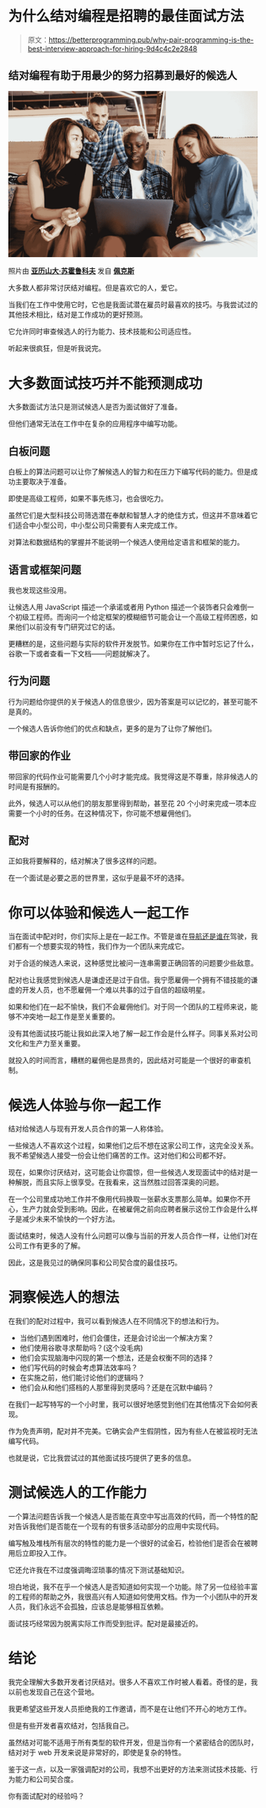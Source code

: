 # 为什么结对编程是招聘的最佳面试方法

> 原文：<https://betterprogramming.pub/why-pair-programming-is-the-best-interview-approach-for-hiring-9d4c4c2e2848>

## 结对编程有助于用最少的努力招募到最好的候选人

![](img/e775006057d0109acd58cfbe2e45465e.png)

照片由 [**亚历山大·苏霍鲁科夫**](https://www.pexels.com/@alexander-suhorucov?utm_content=attributionCopyText&utm_medium=referral&utm_source=pexels) 发自 [**佩克斯**](https://www.pexels.com/photo/multiethnic-coworkers-watching-plan-on-laptop-6457569/?utm_content=attributionCopyText&utm_medium=referral&utm_source=pexels)

大多数人都非常讨厌结对编程。但是喜欢它的人，爱它。

当我们在工作中使用它时，它也是我面试潜在雇员时最喜欢的技巧。与我尝试过的其他技术相比，结对是工作成功的更好预测。

它允许同时审查候选人的行为能力、技术技能和公司适应性。

听起来很疯狂，但是听我说完。

# 大多数面试技巧并不能预测成功

大多数面试方法只是测试候选人是否为面试做好了准备。

但他们通常无法在工作中在复杂的应用程序中编写功能。

## 白板问题

白板上的算法问题可以让你了解候选人的智力和在压力下编写代码的能力。但是成功主要取决于准备。

即使是高级工程师，如果不事先练习，也会很吃力。

虽然它们是大型科技公司筛选潜在奉献和智慧人才的绝佳方式，但这并不意味着它们适合中小型公司，中小型公司只需要有人来完成工作。

对算法和数据结构的掌握并不能说明一个候选人使用给定语言和框架的能力。

## 语言或框架问题

我也发现这些没用。

让候选人用 JavaScript 描述一个承诺或者用 Python 描述一个装饰者只会难倒一个初级工程师。而询问一个给定框架的模糊细节可能会让一个高级工程师困惑，如果他们以前没有专门研究过它的话。

更糟糕的是，这些问题与实际的软件开发脱节。如果你在工作中暂时忘记了什么，谷歌一下或者查看一下文档——问题就解决了。

## 行为问题

行为问题给你提供的关于候选人的信息很少，因为答案是可以记忆的，甚至可能不是真的。

一个候选人告诉你他们的优点和缺点，更多的是为了让你了解他们。

## 带回家的作业

带回家的代码作业可能需要几个小时才能完成。我觉得这是不尊重，除非候选人的时间是有报酬的。

此外，候选人可以从他们的朋友那里得到帮助，甚至花 20 个小时来完成一项本应需要一个小时的任务。在这种情况下，你可能不想雇佣他们。

## 配对

正如我将要解释的，结对解决了很多这样的问题。

在一个面试是必要之恶的世界里，这似乎是最不坏的选择。

# 你可以体验和候选人一起工作

当在面试中配对时，你们实际上是在一起工作。不管是谁在[导航还是谁在](https://gist.github.com/jordanpoulton/607a8854673d9f22c696)驾驶，我们都有一个想要实现的特性，我们作为一个团队来完成它。

对于合适的候选人来说，这种感觉比被问一连串需要正确回答的问题要少些敌意。

配对也让我感觉到候选人是谦虚还是过于自信。我宁愿雇佣一个拥有不错技能的谦虚的开发人员，也不愿雇佣一个难以共事的过于自信的超级明星。

如果和他们在一起不愉快，我们不会雇佣他们。对于同一个团队的工程师来说，能够不冲突地一起工作是至关重要的。

没有其他面试技巧能让我如此深入地了解一起工作会是什么样子。同事关系对公司文化和生产力至关重要。

就投入的时间而言，糟糕的雇佣也是昂贵的，因此结对可能是一个很好的审查机制。

# 候选人体验与你一起工作

结对给候选人与现有开发人员合作的第一人称体验。

一些候选人不喜欢这个过程，如果他们之后不想在这家公司工作，这完全没关系。我不希望候选人接受一份会让他们痛苦的工作。这对他们和公司都不好。

现在，如果你讨厌结对，这可能会让你震惊，但一些候选人发现面试中的结对是一种解脱，而且实际上很享受。在我看来，这当然胜过回答深奥的问题。

在一个公司里成功地工作并不像用代码换取一张薪水支票那么简单。如果你不开心，生产力就会受到影响。因此，在被雇佣之前向应聘者展示这份工作会是什么样子是减少未来不愉快的一个好方法。

面试结束时，候选人没有什么问题可以像与当前的开发人员合作一样，让他们对在公司工作有更多的了解。

因此，这是我见过的确保同事和公司契合度的最佳技巧。

# 洞察候选人的想法

在我们的配对过程中，我可以看到候选人在不同情况下的想法和行为。

*   当他们遇到困难时，他们会僵住，还是会讨论出一个解决方案？
*   他们使用谷歌寻求帮助吗？(这个没毛病)
*   他们会实现脑海中闪现的第一个想法，还是会权衡不同的选择？
*   他们写代码的时候会考虑算法效率吗？
*   在实施之前，他们能讨论他们的逻辑吗？
*   他们会从和他们搭档的人那里得到灵感吗？还是在沉默中编码？

在我们一起写特写的一个小时里，我可以很好地感觉到他们在其他情况下会如何表现。

作为免责声明，配对并不完美。它确实会产生假阴性，因为有些人在被监视时无法编写代码。

也就是说，它比我尝试过的其他面试技巧提供了更多的信息。

# 测试候选人的工作能力

一个算法问题告诉我一个候选人是否能在真空中写出高效的代码，而一个特性的配对告诉我他们是否能在一个现有的有很多活动部分的应用中实现代码。

编写触及堆栈所有层次的特性的能力是一个很好的试金石，检验他们是否会在被聘用后立即投入工作。

它还允许我在不过度强调晦涩琐事的情况下测试基础知识。

坦白地说，我不在乎一个候选人是否知道如何实现一个功能。除了另一位经验丰富的工程师的帮助之外，我很高兴有人知道如何使用文档。作为一个小团队中的开发人员，我们永远不会孤独，应该总是能够相互依赖。

面试技巧经常因为脱离实际工作而受到批评。配对是最接近的。

# 结论

我完全理解大多数开发者讨厌结对。很多人不喜欢工作时被人看着。奇怪的是，我以前也发现自己在这个营地。

我更希望这些开发人员拒绝我的工作邀请，而不是在让他们不开心的地方工作。

但是有些开发者喜欢结对，包括我自己。

虽然结对可能不适用于所有类型的软件开发，但是当你有一个紧密结合的团队时，结对对于 web 开发来说是非常好的，即使是复杂的特性。

鉴于这一点，以及一家强调配对的公司，我想不出更好的方法来测试技术技能、行为能力和公司契合度。

你有面试配对的经验吗？